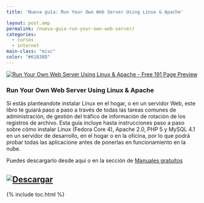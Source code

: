 ```yaml
---
title: 'Nueva guía: Run Your Own Web Server Using Linux & Apache'

layout: post.amp
permalink: /nueva-guia-run-your-own-web-server/
categories:
  - cursos
  - internet
main-class: "misc"
color: "#61B38D"
---
```

[![Run Your Own Web Server Using Linux & Apache - Free 191 Page Preview][1]][2]

### Run Your Own Web Server Using Linux & Apache

Si estás planteandote instalar Linux en el hogar, o en un servidor Web, este libro te guiará paso a paso a través de todas las tareas comunes de administración, de gestión del tráfico de información de rotación de los registros de archivo. Esta guía incluye hasta instrucciones paso a paso sobre cómo instalar Linux (Fedora Core 4), Apache 2.0, PHP 5 y MySQL 4.1 en un servidor de desarrollo, en el hogar o en la oficina, por lo que podrá probar todas las aplicacione antes de ponerlas en funcionamiento en la nube.

Puedes descargarlo desde aquí o en la sección de [Manuales gratuítos][3]

## [![Descargar][4]][2]



 [1]: http://img.tradepub.com/free/w_sitb05/assets/img/w_sitb05c.gif "Run Your Own Web Server Using Linux & Apache - Free 191 Page Preview"
 [2]: http://elbauldelprogramador.tradepub.com/c/pubRD.mpl?sr=oc&_t=oc:&pc;=w_sitb05/prgm.cgi/
 [3]: http://bashyc.blogspot.com/p/guias-gratuitas.html
 [4]: http://lh5.googleusercontent.com/-3xNROQvUyLw/Tez0xVWLW1I/AAAAAAAAAkc/3Gx7eUaLwxU/s288/descargar.png

{% include toc.html %}

